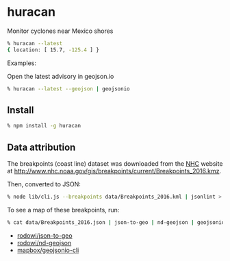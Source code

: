 # huracan

Monitor cyclones near Mexico shores

```bash
% huracan --latest
{ location: [ 15.7, -125.4 ] }
```

Examples:

Open the latest advisory in geojson.io

```bash
% huracan --latest --geojson | geojsonio
```

## Install

```bash
% npm install -g huracan
```

## Data attribution

The breakpoints (coast line) dataset was downloaded from the [NHC](http://www.nhc.noaa.gov) website at http://www.nhc.noaa.gov/gis/breakpoints/current/Breakpoints_2016.kmz.

Then, converted to JSON:

```bash
% node lib/cli.js --breakpoints data/Breakpoints_2016.kml | jsonlint > data/Breakpoints_2016.json
```

To see a map of these breakpoints, run:

```bash
% cat data/Breakpoints_2016.json | json-to-geo | nd-geojson | geojsonio
```

- [rodowi/json-to-geo](https://github.com/rodowi/json-to-geo)
- [rodowi/nd-geojson](https://github.com/rodowi/nd-geojson)
- [mapbox/geojsonio-cli](https://github.com/mapbox/geojsonio-cli)
